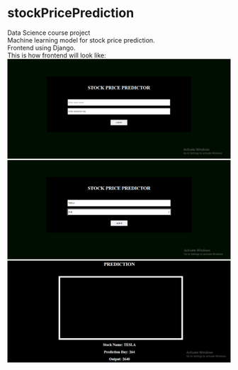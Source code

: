 # stockPricePrediction
Data Science course project <br>
Machine learning model for stock price prediction. <br>
Frontend using Django.<br>
This is how frontend will look like: 
<img src="/frontendOne.PNG"/><br>
<img src="/frontendTwo.PNG"/><br>
<img src="/frontendThree.PNG"/>
